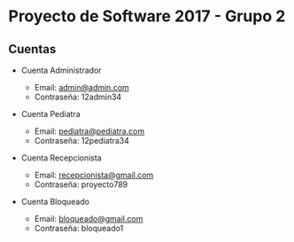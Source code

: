 # Proyecto de Software 2017 - Grupo 2

## Cuentas

* Cuenta Administrador
  * Email: admin@admin.com
  * Contraseña: 12admin34

* Cuenta Pediatra
  * Email: pediatra@pediatra.com
  * Contraseña: 12pediatra34

* Cuenta Recepcionista
  * Email: recepcionista@gmail.com
  * Contraseña: proyecto789

* Cuenta Bloqueado
  * Email: bloqueado@gmail.com
  * Contraseña: bloqueado1
